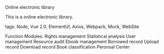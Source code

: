Online electronic library

This is a online electronic library.

tags: Node, Vue 2.0, ElementUI, Axios, Webpack, Mock, WebSite

Function Modules: Rights management Statistical analysis User management Resource audit Ebook management Borrowed record Upload record Download record Book classification Peronsal Center